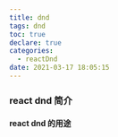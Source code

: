 ```yaml
---
title: dnd
tags: dnd
toc: true
declare: true
categories:
  - reactDnd
date: 2021-03-17 18:05:15
---
```



### react dnd 简介

#### react dnd 的用途

<!-- more -->
